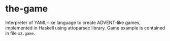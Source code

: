# the-game

Interpreter of YAML-like language to create ADVENT-like games, implemented in Haskell using attoparsec library.
Game example is contained in file `x2.game`.
